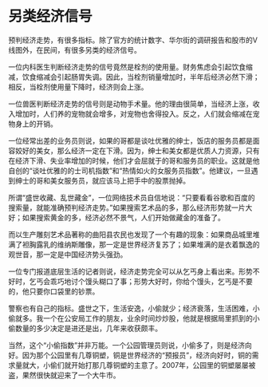 # 另类经济信号

预判经济走势，有很多指标。除了官方的统计数字、华尔街的调研报告和股市的V线图外，在民间，有很多另类的经济信号。

一位内科医生判断经济走势的信号竟然是栓剂的使用量。财务焦虑会引起饮食缩减，饮食缩减会引起肠胃失调。因此，当栓剂销量增加时，半年后经济必然下滑；相反，当栓剂使用量下降时，经济则会上涨。

一位兽医判断经济走势的信号则是动物手术量。他的理由很简单，当经济上涨，收入增加时，人们养的宠物就会增多，对宠物也舍得投入。反之，人们就会缩减在宠物身上的开销。

一位经常出差的业务员则说，如果的哥都是谈吐优雅的绅士，饭店的服务员都是面容姣好的美女，那么经济一定在下滑。因为，绅士和美女都是优质人力资源，只有在经济下滑、失业率增加的时候，他们才会屈就于的哥和服务员的职业。这就是他自创的“谈吐优雅的的士司机指数”和“热情如火的女服务员指数”。他建议，一旦遇到绅士的哥和美女服务员，就应该马上把手中的股票抛掉。

所谓“盛世收藏、乱世藏金”，一位网络技术员自信地说：“只要看看谷歌和百度的搜索量，就能准确预判经济走势。”如果搜索艺术品的多，那么经济形势就一片大好；如果搜索黄金的多，经济必然不景气，人们开始做藏金的准备了。

而以生产雕刻艺术品著称的曲阳县农民也发现了一个有趣的现象：如果商品城里堆满了袒胸露乳的维纳斯雕像，那一定是世界经济复苏了；如果堆满的是衣着飘逸的观世音，那一定是中国经济势头强劲。

一位专门报道底层生活的记者则说，经济走势完全可以从乞丐身上看出来。形势不好时，乞丐会乖巧地讨个馒头糊口了事；形势大好时，你给个馒头，乞丐是不要的，他只要你口袋里的钞票。

警察也有自己的指标。盛世之下，生活安逸，小偷就少；经济衰落，生活困难，小偷就多。我一个在公安局工作的朋友，业余时间炒炒股，他就是根据局里抓到的小偷数量的多少决定是进还是出，几年来收获颇丰。

当然，这个“小偷指数”并非万能。一个公园管理员则说，小偷多了，则是经济向好。因为那个公园里有几尊铜塑，铜是世界经济的“预报员”，经济向好时，铜的需求量就大，小偷们就开始打那几尊铜塑的主意了。2007年，公园里的铜塑屡屡被盗，果然很快就迎来了一个大牛市。